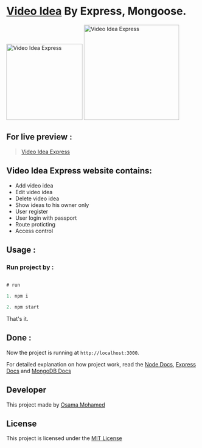 # [Video Idea](https://video-ideas-node-osama-mohamed.herokuapp.com) By Express, Mongoose.

[<img src="https://nodejs.org/static/images/logo.svg" width="200" title="Video Idea Express" >](https://video-ideas-node-osama-mohamed.herokuapp.com)
[<img src="https://webassets.mongodb.com/_com_assets/cms/mongodb-logo-rgb-j6w271g1xn.jpg" width="250" title="Video Idea Express" >](https://video-ideas-node-osama-mohamed.herokuapp.com)

## For live preview :
> [Video Idea Express](https://video-ideas-node-osama-mohamed.herokuapp.com)


## Video Idea Express website contains:
* Add video idea
* Edit video idea
* Delete video idea
* Show ideas to his owner only
* User register
* User login with passport
* Route proticting
* Access control

## Usage :
### Run project by :

``` javascript

# run 

1. npm i

2. npm start

```

That's it.

## Done :

Now the project is running at `http://localhost:3000`.


For detailed explanation on how project work, read the [Node Docs](https://nodejs.org/en/docs/), [Express Docs](http://expressjs.com/en/guide/routing.html) and [MongoDB Docs](https://docs.mongodb.com/)

## Developer
This project made by [Osama Mohamed](https://www.linkedin.com/in/osama-mohamed-ms/)

## License
This project is licensed under the [MIT License](https://opensource.org/licenses/MIT)

